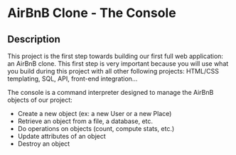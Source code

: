 # AirBnB Clone - The Console

## Description

This project is the first step towards building our first full web application: an AirBnB clone. This first step is very important because you will use what you build during this project with all other following projects: HTML/CSS templating, SQL, API, front-end integration…

The console is a command interpreter designed to manage the AirBnB objects of our project:

- Create a new object (ex: a new User or a new Place)
- Retrieve an object from a file, a database, etc.
- Do operations on objects (count, compute stats, etc.)
- Update attributes of an object
- Destroy an object

